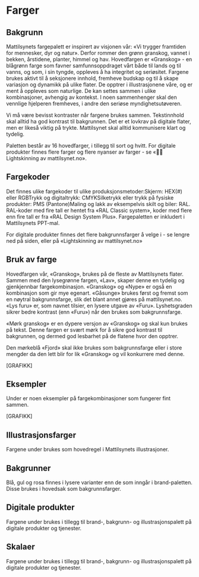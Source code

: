 # Farger

## Bakgrunn

Mattilsynets fargepalett er inspirert av visjonen vår: «Vi trygger framtiden for mennesker, dyr og natur». Derfor rommer den grønn granskog, vannet i bekken, årstidene, planter, himmel og hav. Hovedfargen er «Granskog» - en blågrønn farge som favner samfunnsoppdraget vårt både til lands og til vanns, og som, i sin tyngde, oppleves å ha integritet og seriøsitet. Fargene brukes aktivt til å seksjonere innhold, fremheve budskap og til å skape variasjon og dynamikk på ulike flater. De opptrer i illustrasjonene våre, og er ment å oppleves som naturlige. De kan settes sammen i ulike kombinasjoner, avhengig av kontekst. I noen sammenhenger skal den vennlige hjelperen fremheves, i andre den seriøse myndighetsutøveren.

Vi må være bevisst kontraster når fargene brukes sammen. Tekstinnhold skal alltid ha god kontrast til bakgrunnen. Det er et lovkrav på digitale flater, men er likeså viktig på trykte. Mattilsynet skal alltid kommunisere klart og tydelig.

Paletten består av 16 hovedfarger, i tillegg til sort og hvitt. For digitale produkter finnes flere farger og flere nyanser av farger - se «👩‍💻 Lightskinning av mattilsynet.no».

<Colors :values="[
  { hex: '#054449', name: 'Granskog', desc: 'Logo- og hovedfarge' },
  { hex: '#153F7B', name: 'Fjord', desc: 'Skal ikke brukes som bakgrunn' },
  { hex: '#DA573B', name: 'Rognebær', desc: 'Skal ikke brukes som bakgrunn' },
  { hex: '#F9CC76', name: 'Sommerdag', desc: 'Brukes mest til beredskap' },
  { hex: '#68B096', name: 'Furu' },
  { hex: '#9ECCED', name: 'Himmel' },
  { hex: '#F9C4AA', name: 'Nype' },
  { hex: '#F8DE9C', name: 'Solstreif' },
  { hex: '#B4CEA0', name: 'Lind', desc: 'Brukes mest til illustrasjon' },
  { hex: '#CDE5F2', name: 'Bekk' },
  { hex: '#F4ECE6', name: 'Sand' },
  { hex: '#FAF6F3', name: 'Gåsunge', desc:' Brukes mest til bakgrunn' },
  { hex: '#032C30', name: 'Mørk granskog', desc: 'Brukes mest til tekst' },
  { hex: '#9BCAB9', name: 'Lys furu' },
  { hex: '#E2F1DF', name: 'Lav', desc:' Brukes mest til bakgrunn' },
  { hex: '#ABE1CD', name: 'Brevann', desc:' Brukes i små mengder som popp-farge' },
  { hex: '#000000', name: 'Sort' },
  { hex: '#ffffff', name: 'Hvit' },
]" />

## Fargekoder
Det finnes ulike fargekoder til ulike produksjonsmetoder:Skjerm: HEX(#) eller RGBTrykk og digitaltrykk: CMYKSilketrykk eller trykk på fysiske produkter: PMS (Pantone)Maling og lakk av eksempelvis skilt og biler: RAL. RAL-koder med fire tall er hentet fra «RAL Classic system», koder med flere enn fire tall er fra «RAL Design System Plus».
Fargepaletten er inkludert i Mattilsynets PPT-mal.

For digitale produkter finnes det flere bakgrunnsfarger å velge i - se lengre ned på siden, eller på «Lightskinning av mattilsynet.no»

## Bruk av farge
Hovedfargen vår, «Granskog», brukes på de fleste av Mattilsynets flater. Sammen med den lysegrønne fargen, «Lav», skaper denne en tydelig og gjenkjennbar fargekombinasjon. «Granskog» og «Nype» er også en kombinasjon som gir mye egenart. «Gåsunge» brukes først og fremst som en nøytral bakgrunnsfarge, slik det blant annet gjøres på mattilsynet.no. «Lys furu» er, som navnet tilsier, en lysere utgave av «Furu». Lyshetsgraden sikrer bedre kontrast (enn «Furu») når den brukes som bakgrunnsfarge.

«Mørk granskog» er en dypere versjon av «Granskog» og skal kun brukes på tekst. Denne fargen er svært mørk for å sikre god kontrast til bakgrunnen, og dermed god lesbarhet på de flatene hvor den opptrer.

Den mørkeblå «Fjord» skal ikke brukes som bakgrunnsfarge eller i store mengder da den lett blir for lik «Granskog» og vil konkurrere med denne.

[GRAFIKK]

## Eksempler
Under er noen eksempler på fargekombinasjoner som fungerer fint sammen.

[GRAFIKK]

## Illustrasjonsfarger

Fargene under brukes som hovedregel i Mattilsynets illustrasjoner.

<Colors :values="[
  { hex: '#F8E0D8', name: 'Hudtone, lysest' },
  { hex: '#C58F79', name: 'Hudtone, mellom' },
  { hex: '#7F433B', name: 'Hud og hår, mørk' },
  { hex: '#ED9A32', name: 'Hår, gylden' },
  { hex: '#1E1A28', name: 'Hår, mørk' },
  { hex: '#1D57AA', name: 'Klær, mellomblå', desc: 'Brukes som alternativ til Fjord på mørke flater' }
]" />

## Bakgrunner

Blå, gul og rosa finnes i lysere varianter enn de som inngår i brand-paletten. Disse brukes i hovedsak som bakgrunnsfarger.

<Colors :values="[
  { hex: '#DFEEF6', name: 'Bakgrunnsblå' },
  { hex: '#FCF0D2', name: 'Bakgrunnsgul' },
  { hex: '#FEE9DF', name: 'Bakgrunnsrosa' },
]" />

## Digitale produkter

Fargene under brukes i tillegg til brand-, bakgrunn- og illustrasjonspalett på digitale produkter og tjenester.

<Colors :values="[
  { hex: '#3C725E', name: 'Mørk furu' },
  { hex: '#116E6B', name: 'Havdyp' },
  { hex: '#92301C', name: 'Inforød' },
  { hex: '#539D82', name: 'Infogrønn' },
  { hex: '#F1BE3C', name: 'Infogul' },
]" />

## Skalaer

Fargene under brukes i tillegg til brand-, bakgrunn- og illustrasjonspalett på digitale produkter og tjenester.

<Colors columns="repeat(9, 1fr)" :values="[
  { hex: '#F3F8F1', name: 'Grønn 100' },
  { hex: '#E2F1DF', name: 'Grønn 200', desc: 'Lav' },
  { hex: '#D3E8E0', name: 'Grønn 300', desc: 'Brukes på hover' },
  { hex: '#BCDCD0', name: 'Grønn 400', desc: 'Brukes på active' },
  { hex: '#9BCAB9', name: 'Grønn 500', desc: 'Lys furu' },
  { hex: '#539D82', name: 'Grønn 600', desc: 'Infogrønn' },
  { hex: '#116E6B', name: 'Grønn 700', desc: 'Havdyp' },
  { hex: '#054449', name: 'Grønn 800', desc: 'Granskog' },
  { hex: '#032C30', name: 'Grønn 900', desc: 'Mørk granskog' },
]" />

<Colors columns="repeat(9, 1fr)" :values="[
  { hex: '#DFEEF6', name: 'Blå 100', desc: 'Bakgrunnsblå' },
  { hex: '#CDE5F2', name: 'Blå 200', desc: 'Bekk' },
  { hex: '#9ECCED', name: 'Blå 300', desc: 'Himmel' },
  { hex: '#7BBCEB', name: 'Blå 400' },
  { hex: '#5896D5', name: 'Blå 500' },
  { hex: '#1D57AA', name: 'Blå 600', desc: 'Mellomblå' },
  { hex: '#153F7B', name: 'Blå 700', desc: 'Fjord' },
  { hex: '#103160', name: 'Blå 800' },
  { hex: '#07162C', name: 'Blå 900' },
]" />